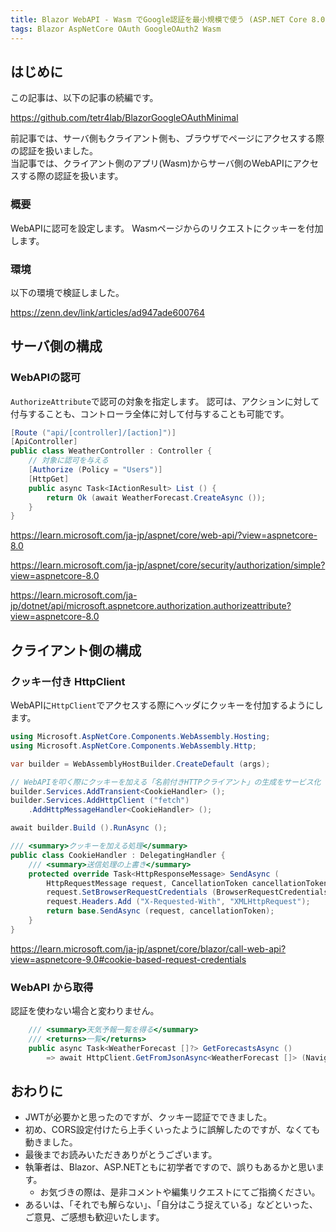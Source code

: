 ```yaml
---
title: Blazor WebAPI - Wasm でGoogle認証を最小規模で使う (ASP.NET Core 8.0)
tags: Blazor AspNetCore OAuth GoogleOAuth2 Wasm
---
```


## はじめに
この記事は、以下の記事の続編です。

https://github.com/tetr4lab/BlazorGoogleOAuthMinimal

前記事では、サーバ側もクライアント側も、ブラウザでページにアクセスする際の認証を扱いました。  
当記事では、クライアント側のアプリ(Wasm)からサーバ側のWebAPIにアクセスする際の認証を扱います。

### 概要
WebAPIに認可を設定します。
Wasmページからのリクエストにクッキーを付加します。

### 環境
以下の環境で検証しました。

https://zenn.dev/link/articles/ad947ade600764

## サーバ側の構成
### WebAPIの認可
`AuthorizeAttribute`で認可の対象を指定します。
認可は、アクションに対して付与することも、コントローラ全体に対して付与することも可能です。

```csharp:WeatherController.cs
[Route ("api/[controller]/[action]")]
[ApiController]
public class WeatherController : Controller {
    // 対象に認可を与える
    [Authorize (Policy = "Users")]
    [HttpGet]
    public async Task<IActionResult> List () {
        return Ok (await WeatherForecast.CreateAsync ());
    }
}
```

https://learn.microsoft.com/ja-jp/aspnet/core/web-api/?view=aspnetcore-8.0

https://learn.microsoft.com/ja-jp/aspnet/core/security/authorization/simple?view=aspnetcore-8.0

https://learn.microsoft.com/ja-jp/dotnet/api/microsoft.aspnetcore.authorization.authorizeattribute?view=aspnetcore-8.0

## クライアント側の構成
### クッキー付き HttpClient
WebAPIに`HttpClient`でアクセスする際にヘッダにクッキーを付加するようにします。

```csharp:Program.cs
using Microsoft.AspNetCore.Components.WebAssembly.Hosting;
using Microsoft.AspNetCore.Components.WebAssembly.Http;

var builder = WebAssemblyHostBuilder.CreateDefault (args);

// WebAPIを叩く際にクッキーを加える「名前付きHTTPクライアント」の生成をサービス化
builder.Services.AddTransient<CookieHandler> ();
builder.Services.AddHttpClient ("fetch")
    .AddHttpMessageHandler<CookieHandler> ();

await builder.Build ().RunAsync ();
```

```csharp:CookieHandler.cs
/// <summary>クッキーを加える処理</summary>
public class CookieHandler : DelegatingHandler {
    /// <summary>送信処理の上書き</summary>
    protected override Task<HttpResponseMessage> SendAsync (
        HttpRequestMessage request, CancellationToken cancellationToken) {
        request.SetBrowserRequestCredentials (BrowserRequestCredentials.Include);
        request.Headers.Add ("X-Requested-With", "XMLHttpRequest");
        return base.SendAsync (request, cancellationToken);
    }
}
```

https://learn.microsoft.com/ja-jp/aspnet/core/blazor/call-web-api?view=aspnetcore-9.0#cookie-based-request-credentials

### WebAPI から取得
認証を使わない場合と変わりません。

```razor:BookList.cs
    /// <summary>天気予報一覧を得る</summary>
    /// <returns>一覧</returns>
    public async Task<WeatherForecast []?> GetForecastsAsync ()
        => await HttpClient.GetFromJsonAsync<WeatherForecast []> (Navigation.ToAbsoluteUri ("api/weather/list").ToString ());
```

## おわりに
- JWTが必要かと思ったのですが、クッキー認証でできました。
- 初め、CORS設定付けたら上手くいったように誤解したのですが、なくても動きました。
- 最後までお読みいただきありがとうございます。
- 執筆者は、Blazor、ASP.NETともに初学者ですので、誤りもあるかと思います。
    - お気づきの際は、是非コメントや編集リクエストにてご指摘ください。
- あるいは、「それでも解らない」、「自分はこう捉えている」などといった、ご意見、ご感想も歓迎いたします。
